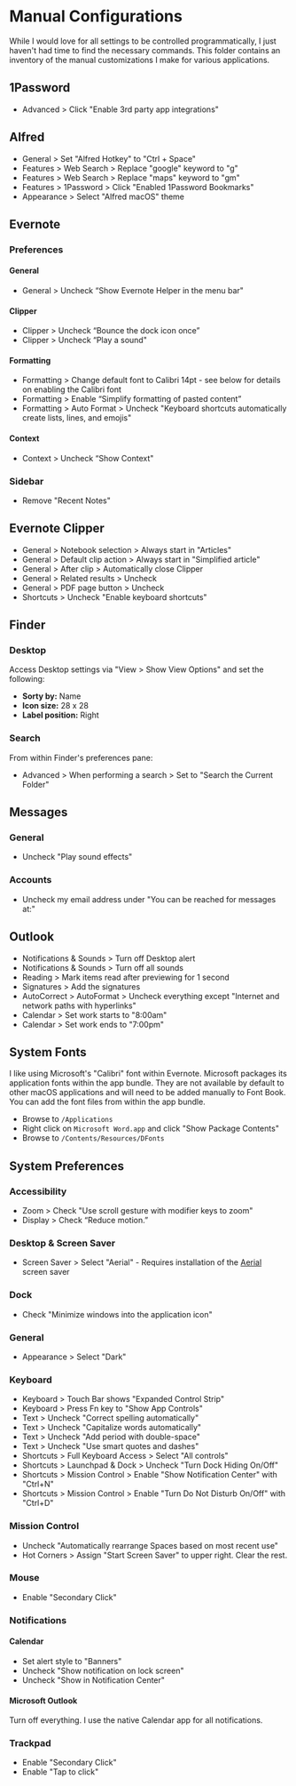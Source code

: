 # Manual Configurations

While I would love for all settings to be controlled programmatically, I just haven't had time to find the necessary commands. This folder contains an inventory of the manual customizations I make for various applications.

## 1Password

* Advanced > Click "Enable 3rd party app integrations"

## Alfred

* General > Set "Alfred Hotkey" to "Ctrl + Space"
* Features > Web Search > Replace "google" keyword to "g"
* Features > Web Search > Replace "maps" keyword to "gm"
* Features > 1Password > Click "Enabled 1Password Bookmarks"
* Appearance > Select "Alfred macOS" theme

## Evernote

### Preferences

#### General

* General > Uncheck “Show Evernote Helper in the menu bar"

#### Clipper

* Clipper > Uncheck “Bounce the dock icon once”
* Clipper > Uncheck “Play a sound"

#### Formatting

* Formatting > Change default font to Calibri 14pt - see below for details on enabling the Calibri font
* Formatting > Enable “Simplify formatting of pasted content”
* Formatting > Auto Format > Uncheck "Keyboard shortcuts automatically create lists, lines, and emojis"

#### Context

* Context > Uncheck “Show Context"

### Sidebar

* Remove "Recent Notes"

## Evernote Clipper

* General > Notebook selection > Always start in "Articles"
* General > Default clip action > Always start in "Simplified article"
* General > After clip > Automatically close Clipper
* General > Related results > Uncheck
* General > PDF page button > Uncheck
* Shortcuts > Uncheck "Enable keyboard shortcuts"

## Finder

### Desktop

Access Desktop settings via "View > Show View Options" and set the following:

* **Sorty by:** Name
* **Icon size:** 28 x 28
* **Label position:** Right

### Search

From within Finder's preferences pane:

* Advanced > When performing a search > Set to "Search the Current Folder"

## Messages

### General

* Uncheck "Play sound effects"

### Accounts

* Uncheck my email address under "You can be reached for messages at:"

## Outlook

* Notifications & Sounds > Turn off Desktop alert
* Notifications & Sounds > Turn off all sounds
* Reading > Mark items read after previewing for 1 second
* Signatures > Add the signatures
* AutoCorrect > AutoFormat > Uncheck everything except "Internet and network paths with hyperlinks"
* Calendar > Set work starts to "8:00am"
* Calendar > Set work ends to "7:00pm"

## System Fonts

I like using Microsoft's "Calibri" font within Evernote. Microsoft packages its application fonts within the app bundle. They are not available by default to other macOS applications and will need to be added manually to Font Book. You can add the font files from within the app bundle.

* Browse to `/Applications`
* Right click on `Microsoft Word.app` and click "Show Package Contents"
* Browse to `/Contents/Resources/DFonts`

## System Preferences

### Accessibility

* Zoom > Check "Use scroll gesture with modifier keys to zoom"
* Display > Check “Reduce motion.”

### Desktop & Screen Saver

* Screen Saver > Select "Aerial" - Requires installation of the [Aerial](https://github.com/JohnCoates/Aerial) screen saver

### Dock

* Check "Minimize windows into the application icon"

### General

* Appearance > Select "Dark"

### Keyboard

* Keyboard > Touch Bar shows "Expanded Control Strip"
* Keyboard > Press Fn key to "Show App Controls"
* Text > Uncheck "Correct spelling automatically"
* Text > Uncheck "Capitalize words automatically"
* Text > Uncheck "Add period with double-space"
* Text > Uncheck "Use smart quotes and dashes"
* Shortcuts > Full Keyboard Access > Select "All controls"
* Shortcuts > Launchpad & Dock > Uncheck "Turn Dock Hiding On/Off"
* Shortcuts > Mission Control > Enable "Show Notification Center" with "Ctrl+N"
* Shortcuts > Mission Control > Enable "Turn Do Not Disturb On/Off" with "Ctrl+D"

### Mission Control

* Uncheck "Automatically rearrange Spaces based on most recent use"
* Hot Corners > Assign "Start Screen Saver" to upper right. Clear the rest.

### Mouse

* Enable "Secondary Click"

### Notifications

#### Calendar

* Set alert style to "Banners"
* Uncheck "Show notification on lock screen"
* Uncheck "Show in Notification Center"

#### Microsoft Outlook

Turn off everything. I use the native Calendar app for all notifications.

### Trackpad

* Enable "Secondary Click"
* Enable "Tap to click"
